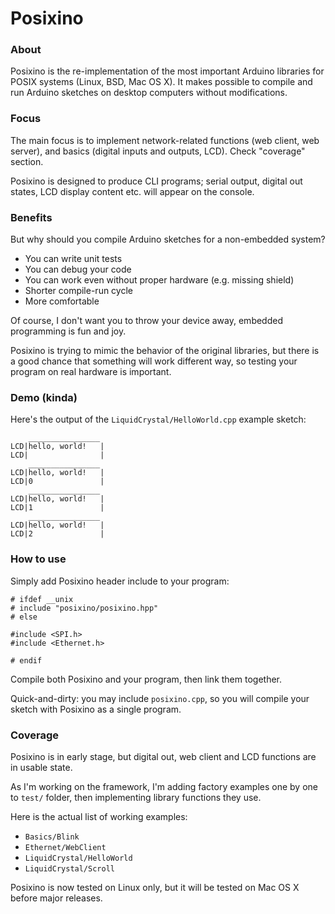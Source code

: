 Posixino
========

### About ###

Posixino is the re-implementation 
of the most important Arduino libraries for
POSIX systems (Linux, BSD, Mac OS X).
It makes possible to compile and run
Arduino sketches on desktop computers
without modifications.

### Focus ###

The main focus is to implement network-related
functions (web client, web server),
and basics (digital inputs and outputs, LCD).
Check "coverage" section. 

Posixino is designed to produce CLI programs;
serial output, digital out states, LCD display content etc.
will appear on the console.

### Benefits ###

But why should you compile Arduino
sketches for a non-embedded system?

- You can write unit tests
- You can debug your code
- You can work even without proper hardware (e.g. missing shield)
- Shorter compile-run cycle
- More comfortable

Of course, I don't want you to throw your device away,
embedded programming is fun and joy. 

Posixino is trying to mimic the behavior of the original libraries,
but there is a good chance that something will work different way,
so testing your program on real hardware is important.

### Demo (kinda) ###

Here's the output of the 
`LiquidCrystal/HelloWorld.cpp` example sketch:
    
```
    ________________
LCD|hello, world!   |
LCD|                |
    ________________
LCD|hello, world!   |
LCD|0               |
    ________________
LCD|hello, world!   |
LCD|1               |
    ________________
LCD|hello, world!   |
LCD|2               |
```

### How to use ###

Simply add Posixino header include to your program:

```
# ifdef __unix
# include "posixino/posixino.hpp"
# else

#include <SPI.h>
#include <Ethernet.h>

# endif
```
Compile both Posixino and your program,
then link them together.

Quick-and-dirty: you may include `posixino.cpp`, 
so you will compile your sketch with Posixino as a single program.

### Coverage ###

Posixino is in early stage,
but digital out, web client and LCD 
functions are in usable state.

As I'm working on the framework,
I'm adding factory examples one by one
to `test/` folder,
then implementing library functions they use.

Here is the actual list of working examples:

- `Basics/Blink`
- `Ethernet/WebClient`
- `LiquidCrystal/HelloWorld`
- `LiquidCrystal/Scroll`

Posixino is now tested on Linux only,
but it will be tested on Mac OS X before major releases.
